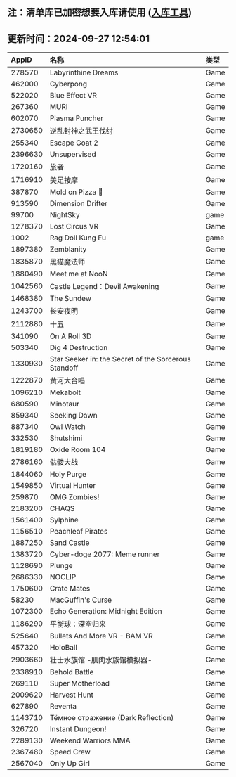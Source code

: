 ## 注：清单库已加密想要入库请使用 ([入库工具](https://github.com/BlankTMing/ManifestAutoUpdate/releases))

## 更新时间：2024-09-27 12:54:01
| AppID | 名称 | 类型  |
| :-------------------- | :----------------------------- | :----------- |
| 278570 | Labyrinthine Dreams| Game |
| 462000 | Cyberpong| Game |
| 522020 | Blue Effect VR| Game |
| 267360 | MURI| Game |
| 602070 | Plasma Puncher| Game |
| 2730650 | 逆乱封神之武王伐纣| Game |
| 255340 | Escape Goat 2| Game |
| 2396630 | Unsupervised| Game |
| 1720160 | 旅者| Game |
| 1716910 | 美足按摩| Game |
| 387870 | Mold on Pizza 🍕| Game |
| 913590 | Dimension Drifter| Game |
| 99700 | NightSky| game |
| 1278370 | Lost Circus VR| Game |
| 1002 | Rag Doll Kung Fu| game |
| 1897380 | Zemblanity| Game |
| 1835870 | 黑猫魔法师| Game |
| 1880490 | Meet me at NooN| Game |
| 1042560 | Castle Legend：Devil Awakening| Game |
| 1468380 | The Sundew| Game |
| 1243700 | 长安夜明| Game |
| 2112880 | 十五| Game |
| 341090 | On A Roll 3D| Game |
| 503340 | Dig 4 Destruction| Game |
| 1330930 | Star Seeker in: the Secret of the Sorcerous Standoff| Game |
| 1222870 | 黄河大合唱| Game |
| 1096210 | Mekabolt| Game |
| 680590 | Minotaur| Game |
| 859340 | Seeking Dawn| Game |
| 887340 | Owl Watch| Game |
| 332530 | Shutshimi| Game |
| 1819180 | Oxide Room 104| Game |
| 2786160 | 骷髅大战| Game |
| 1844060 | Holy Purge| Game |
| 1549850 | Virtual Hunter| Game |
| 259870 | OMG Zombies!| Game |
| 2183200 | CHAQS| Game |
| 1561400 | Sylphine| Game |
| 1156510 | Peachleaf Pirates| Game |
| 1887250 | Sand Castle| Game |
| 1383720 | Cyber-doge 2077: Meme runner| Game |
| 1128690 | Plunge| Game |
| 2686330 | NOCLIP| Game |
| 1750600 | Crate Mates| Game |
| 58230 | MacGuffin's Curse| Game |
| 1072300 | Echo Generation: Midnight Edition| Game |
| 1186290 | 平衡球：深空归来| Game |
| 525640 | Bullets And More VR - BAM VR| Game |
| 457320 | HoloBall| Game |
| 2903660 | 壮士水族馆 -肌肉水族馆模拟器-| Game |
| 2338910 | Behold Battle| Game |
| 269110 | Super Motherload| Game |
| 2009620 | Harvest Hunt| Game |
| 627890 | Reventa| Game |
| 1143710 | Тёмное отражение (Dark Reflection)| Game |
| 326720 | Instant Dungeon!| Game |
| 2289130 | Weekend Warriors MMA| Game |
| 2367480 | Speed Crew| Game |
| 2567040 | Only Up Girl| Game |
